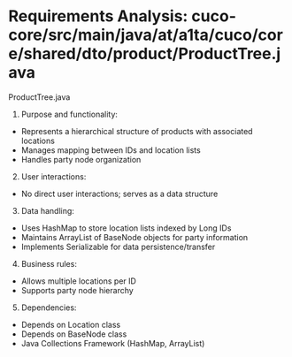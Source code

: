 # Requirements Analysis: cuco-core/src/main/java/at/a1ta/cuco/core/shared/dto/product/ProductTree.java

ProductTree.java
1. Purpose and functionality:
- Represents a hierarchical structure of products with associated locations
- Manages mapping between IDs and location lists
- Handles party node organization

2. User interactions:
- No direct user interactions; serves as a data structure

3. Data handling:
- Uses HashMap to store location lists indexed by Long IDs
- Maintains ArrayList of BaseNode objects for party information
- Implements Serializable for data persistence/transfer

4. Business rules:
- Allows multiple locations per ID
- Supports party node hierarchy

5. Dependencies:
- Depends on Location class
- Depends on BaseNode class
- Java Collections Framework (HashMap, ArrayList)